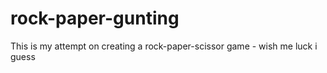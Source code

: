 # rock-paper-gunting

This is my attempt on creating a rock-paper-scissor game - wish me luck i guess
